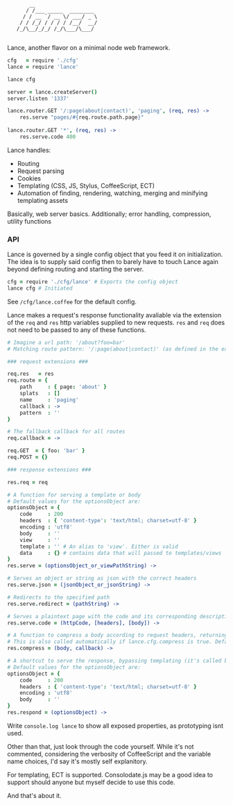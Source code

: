 ```
       __                     
      / /___ _____  ________  
     / / __ `/ __ \/ ___/ _ \ 
    / / /_/ / / / / /__/  __/ 
   /_/\__/_/_/ /_/\___/\___/            
   
```
Lance, another flavor on a minimal node web framework.
```coffee
cfg   = require './cfg'
lance = require 'lance'

lance cfg

server = lance.createServer()
server.listen '1337'

lance.router.GET '/:page(about|contact)', 'paging', (req, res) ->
    res.serve "pages/#{req.route.path.page}"
  
lance.router.GET '*', (req, res) ->
    res.serve.code 400
```
Lance handles:
- Routing
- Request parsing
- Cookies
- Templating (CSS, JS, Stylus, CoffeeScript, ECT)
- Automation of finding, rendering, watching, merging and minifying templating assets

Basically, web server basics.
Additionally; error handling, compression, utility functions

### API
Lance is governed by a single config object that you feed it on initialization.
The idea is to supply said config then to barely have to touch Lance again beyond defining routing and starting the server.

```coffee
cfg = require './cfg/lance' # Exports the config object
lance cfg # Initiated
```

See `/cfg/lance.coffee` for the default config.

Lance makes a request's response functionality avaliable via the extension of the `req` and `res` http variables supplied to new requests. `res` and `req` does not need to be passed to any of these functions.

```coffee
# Imagine a url path: '/about?foo=bar'
# Matching route pattern: '/:page(about|contact)' (as defined in the example above)

### request extensions ###

req.res   = res
req.route = {
    path     : { page: 'about' }
    splats   : []
    name     : 'paging'
    callback : ->
    pattern  : ''
}

# The fallback callback for all routes
req.callback = ->

req.GET  = { foo: 'bar' }
req.POST = {}

### response extensions ###

res.req = req

# A function for serving a template or body
# Default values for the optionsObject are:
optionsObject = {
    code     : 200
    headers  : { 'content-type': 'text/html; charset=utf-8' }
    encoding : 'utf8'
    body     : ''
    view     : ''
    template : '' # An alias to 'view'. Either is valid
    data     : {} # contains data that will passed to templates/views
}
res.serve = (optionsObject_or_viewPathString) ->

# Serves an object or string as json with the correct headers
res.serve.json = (jsonObject_or_jsonString) ->

# Redirects to the specified path
res.serve.redirect = (pathString) ->

# Serves a plaintext page with the code and its corresponding description (as body) as defined in httpcodes.coffee
res.serve.code = (httpCode, [headers], [body]) ->

# A function to compress a body according to request headers, returning it in a callback
# This is also called automatically if lance.cfg.compress is true. Default is false
res.compress = (body, callback) ->

# A shortcut to serve the response, bypassing templating (it's called by res.serve eventually)
# Default values for the optionsObject are:
optionsObject = {
    code     : 200
    headers  : { 'content-type': 'text/html; charset=utf-8' }
    encoding : 'utf8'
    body     : ''
}
res.respond = (optionsObject) ->

```

Write `console.log lance` to show all exposed properties, as prototyping isnt used.

Other than that, just look through the code yourself. While it's not commented, considering the verbosity of CoffeeScript and the variable name choices, I'd say it's mostly self explanitory.

For templating, ECT is supported. Consolodate.js may be a good idea to support should anyone but myself decide to use this code.

And that's about it.
